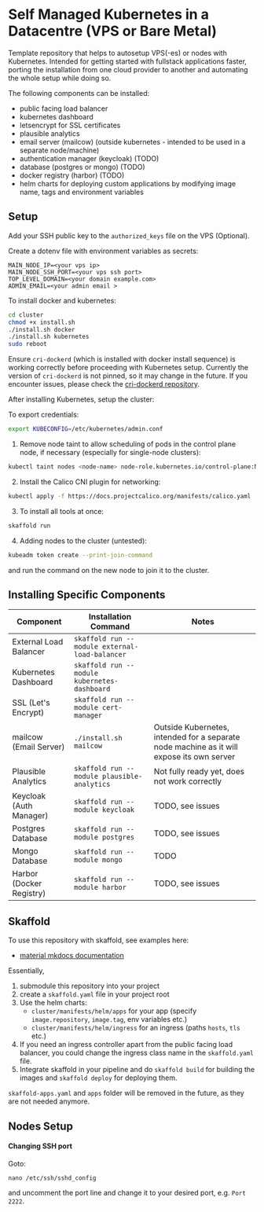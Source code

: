 # Self Managed Kubernetes in a Datacentre (VPS or Bare Metal)

Template repository that helps to autosetup VPS(-es) or nodes with Kubernetes.
Intended for getting started with fullstack applications faster, porting the installation from one cloud provider to another and automating the whole setup while doing so.

The following components can be installed:
- public facing load balancer
- kubernetes dashboard
- letsencrypt for SSL certificates
- plausible analytics
- email server (mailcow) (outside kubernetes - intended to be used in a separate node/machine)
- authentication manager (keycloak) (TODO)
- database (postgres or mongo) (TODO)
- docker registry (harbor) (TODO)
- helm charts for deploying custom applications by modifying image name, tags and environment variables

## Setup

Add your SSH public key to the `authorized_keys` file on the VPS (Optional).

Create a dotenv file with environment variables as secrets:

```dotenv
MAIN_NODE_IP=<your vps ip>
MAIN_NODE_SSH_PORT=<your vps ssh port>
TOP_LEVEL_DOMAIN=<your domain example.com>
ADMIN_EMAIL=<your admin email >
```

To install docker and kubernetes:

```bash
cd cluster
chmod +x install.sh
./install.sh docker
./install.sh kubernetes
sudo reboot
```

Ensure `cri-dockerd` (which is installed with docker install sequence) is working correctly before proceeding with Kubernetes setup.
Currently the version of `cri-dockerd` is not pinned, so it may change in the future. If you encounter issues, please check the [cri-dockerd repository](https://github.com/Mirantis/cri-dockerd.git). 

After installing Kubernetes, setup the cluster:

To export credentials: 
```bash
export KUBECONFIG=/etc/kubernetes/admin.conf
```

1) Remove node taint to allow scheduling of pods in the control plane node, if necessary (especially for single-node clusters):
```bash
kubectl taint nodes <node-name> node-role.kubernetes.io/control-plane:NoSchedule-
```

2) Install the Calico CNI plugin for networking:
```bash
kubectl apply -f https://docs.projectcalico.org/manifests/calico.yaml
```

3) To install all tools at once:

```bash
skaffold run
```

4) Adding nodes to the cluster (untested):
```bash
kubeadm token create --print-join-command
```
and run the command on the new node to join it to the cluster.

## Installing Specific Components

| Component                | Installation Command                           | Notes                                        |
|--------------------------|------------------------------------------------|----------------------------------------------|
| External Load Balancer   | `skaffold run --module external-load-balancer` |                                              |
| Kubernetes Dashboard     | `skaffold run --module kubernetes-dashboard`   |                                              |
| SSL (Let's Encrypt)      | `skaffold run --module cert-manager`           |                                              |
| mailcow (Email Server)   | `./install.sh mailcow`                         | Outside Kubernetes, intended for a separate node machine as it will expose its own server |
| Plausible Analytics      | `skaffold run --module plausible-analytics`    | Not fully ready yet, does not work correctly |
| Keycloak (Auth Manager)  | `skaffold run --module keycloak`               | TODO, see issues                             |
| Postgres Database        | `skaffold run --module postgres`               | TODO, see issues                             |
| Mongo Database           | `skaffold run --module mongo`                  | TODO                                         |
| Harbor (Docker Registry) | `skaffold run --module harbor`                 | TODO, see issues                             |

## Skaffold

To use this repository with skaffold, see examples here:

- [material mkdocs documentation](https://github.com/hololinked-dev/docs-v2)

Essentially,

1. submodule this repository into your project
2. create a `skaffold.yaml` file in your project root
3. Use the helm charts:
    - `cluster/manifests/helm/apps` for your app (specify `image.repository`, `image.tag`, env variables etc.)
    - `cluster/manifests/helm/ingress` for an ingress (paths `hosts`, `tls` etc.)
4. If you need an ingress controller apart from the public facing load balancer, you could change the ingress class name in the `skaffold.yaml` file. 
5. Integrate skaffold in your pipeline and do `skaffold build` for building the images and `skaffold deploy` for deploying them.

`skaffold-apps.yaml` and `apps` folder will be removed in the future, as they are not needed anymore.

## Nodes Setup

#### Changing SSH port

Goto: 
```
nano /etc/ssh/sshd_config
```
and uncomment the port line and change it to your desired port, e.g. `Port 2222`.










